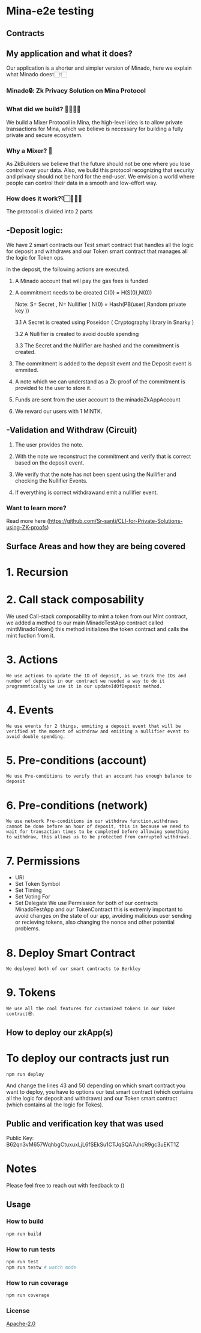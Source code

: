 # Mina-e2e testing

## Contracts
## My application and what it does? 
Our application is a shorter and simpler version of Minado, here we explain what Minado does👇🏻👇🏻

### Minado🔒: Zk Privacy Solution on Mina Protocol

### What did we build? 👷🏻‍♀️🚀

We build a Mixer Protocol in Mina, the high-level idea is to allow private transactions for Mina, which we believe is necessary for building a fully private and secure ecosystem.

### Why a Mixer? 🤔

As ZkBuilders we believe that the future should not be one where you lose control over your data. Also, we build this protocol recognizing that security and privacy should not be hard for the end-user.
We envision a world where people can control their data in a smooth and low-effort way.

### How does it work?👇🏻🧑🏻‍💻

The protocol is divided into 2 parts 

## -Deposit logic:

We have 2 smart contracts our Test smart contract that handles all the logic for deposit and withdraws and our Token smart contract that manages all the logic for Token ops.

In the deposit, the following actions are executed.

1. A Minado account that will pay the gas fees is funded

2. A commitment needs to be created C(0) = H(S(0),N(0))

   Note: S= Secret , N= Nullifier ( N(0) = Hash(PB(user),Random private key ))

   3.1 A Secret is created using Poseidon ( Cryptography library in Snarky )

   3.2 A Nullifier is created to avoid double spending

   3.3 The Secret and the Nullifier are hashed and the commitment is created.

3. The commitment is added to the deposit event and the Deposit event is emmited.

4. A note which we can understand as a Zk-proof of the commitment is provided to the user to store it.
5. Funds are sent from the user account to the minadoZkAppAccount
6. We reward our users with 1 MINTK. 

## -Validation and Withdraw (Circuit)

1. The user provides the note.

2. With the note we reconstruct the commitment and verify that is correct based on the deposit event. 

3. We verify that the note has not been spent using the Nullifier and checking the Nullifier Events. 

4. If everything is correct withdrawand emit a nullifier event. 


### Want to learn more? 
Read more here (https://github.com/Sr-santi/CLI-for-Private-Solutions-using-ZK-proofs)




## Surface Areas and how they are being covered

# 1. Recursion 
    
# 2. Call stack composability
   We used Call-stack composability to mint a token from our Mint contract, we added a method to our main MinadoTestApp contract called mintMinadoToken() this method initializes the token contract and calls the mint fuction from it.
# 3. Actions
    We use actions to update the ID of deposit, as we track the IDs and number of deposits in our contract we needed a way to do it programmtically we use it in our updateIdOfDeposit method.
# 4. Events
    We use events for 2 things, emmiting a deposit event that will be verified at the moment of withdraw and emiiting a nullifier event to avoid double spending. 
# 5. Pre-conditions (account)
    We use Pre-conditions to verify that an account has enough balance to deposit
# 6. Pre-conditions (network)
    We use network Pre-conditions in our withdraw function,withdraws cannot be done before an hour of deposit, this is because we need to wait for transaction times to be completed before allowing something to withdraw, this allows us to be protected from corrupted withdraws. 
# 7. Permissions
   - URI
   - Set Token Symbol
   - Set Timing
   - Set Voting For
   - Set Delegate
   We use Permission for both of our contracts MinadoTestApp and our TokenContract this is extremly important to avoid changes on the state of our app, avoiding malicious user sending or recieving tokens, also changing the nonce and other potential problems. 

# 8. Deploy Smart Contract
    We deployed both of our smart contracts to Berkley
# 9. Tokens
    We use all the cool features for customized tokens in our Token contract😎.

## How to deploy our zkApp(s)

# To deploy our contracts just run 
```sh
npm run deploy 
```
And change the lines 43 and 50 depending on which smart contract you want to deploy, you have to options our test smart contract (which contains all the logic for deposit and withdraws) and our Token smart contract (which contains all the logic for Tokes).

## Public and verification key that was used 
Public Key: B62qn3vM657WqhbgCtuxuxLjL6fSEkSu1CTJqSQA7uhcR9gc3uEKT1Z
# Notes

Please feel free to reach out with feedback to ()



## Usage

### How to build

```sh
npm run build
```

### How to run tests

```sh
npm run test
npm run testw # watch mode
```

### How to run coverage

```sh
npm run coverage
```

### License

[Apache-2.0](LICENSE)
